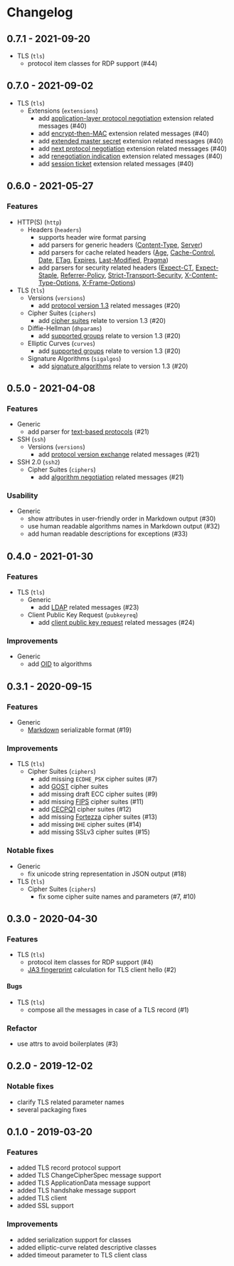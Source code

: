 # Changelog

## 0.7.1 - 2021-09-20

- TLS (`tls`)
  - protocol item classes for RDP support (\#44)

## 0.7.0 - 2021-09-02

- TLS (`tls`)
  - Extensions (`extensions`)
    - add [application-layer protocol negotiation](https://www.rfc-editor.org/rfc/rfc5077.html) extension related
      messages (\#40)
    - add [encrypt-then-MAC](https://www.rfc-editor.org/rfc/rfc7366.html) extension related messages (\#40)
    - add [extended master secret](https://www.rfc-editor.org/rfc/rfc7627.html) extension related messages (\#40)
    - add [next protocol negotiation](https://tools.ietf.org/id/draft-agl-tls-nextprotoneg-03.html) extension related
      messages (\#40)
    - add [renegotiation indication](https://www.rfc-editor.org/rfc/rfc5746.html) extension related messages (\#40)
    - add [session ticket](https://www.rfc-editor.org/rfc/rfc5077.html) extension related messages (\#40)

## 0.6.0 - 2021-05-27

### Features

- HTTP(S) (`http`)
  - Headers (`headers`)
    - supports header wire format parsing
    - add parsers for generic headers
      ([Content-Type](https://developer.mozilla.org/en-US/docs/Web/HTTP/Headers/Content-Type),
      [Server](https://developer.mozilla.org/en-US/docs/Web/HTTP/Headers/Server))
    - add parsers for cache related headers ([Age](https://developer.mozilla.org/en-US/docs/Web/HTTP/Headers/Age),
      [Cache-Control](https://developer.mozilla.org/en-US/docs/Web/HTTP/Headers/Cache-Control),
      [Date](https://developer.mozilla.org/en-US/docs/Web/HTTP/Headers/Date),
      [ETag](https://developer.mozilla.org/en-US/docs/Web/HTTP/Headers/ETag),
      [Expires](https://developer.mozilla.org/en-US/docs/Web/HTTP/Headers/Expires),
      [Last-Modified](https://developer.mozilla.org/en-US/docs/Web/HTTP/Headers/Last-Modified),
      [Pragma](https://developer.mozilla.org/en-US/docs/Web/HTTP/Headers/Pragma))
    - add parsers for security related headers
      ([Expect-CT](https://developer.mozilla.org/en-US/docs/Web/HTTP/Headers/Expect-CT),
      [Expect-Staple](https://scotthelme.co.uk/designing-a-new-security-header-expect-staple),
      [Referrer-Policy](https://developer.mozilla.org/en-US/docs/Web/HTTP/Headers/Referrer-Policy),
      [Strict-Transport-Security](https://developer.mozilla.org/en-US/docs/Web/HTTP/Headers/Strict-Transport-Security),
      [X-Content-Type-Options](https://developer.mozilla.org/en-US/docs/Web/HTTP/Headers/X-Content-Type-Options),
      [X-Frame-Options](https://developer.mozilla.org/en-US/docs/Web/HTTP/Headers/X-Frame-Options))
- TLS (`tls`)
  - Versions (`versions`)
    - add [protocol version 1.3](https://tools.ietf.org/html/rfc8446) related messages (\#20)
  - Cipher Suites (`ciphers`)
    - add [cipher suites](https://tools.ietf.org/html/rfc8446#appendix-B.4) relate to version 1.3 (\#20)
  - Diffie-Hellman (`dhparams`)
    - add [supported groups](https://tools.ietf.org/html/rfc8446#section-4.2.7) relate to version 1.3 (\#20)
  - Elliptic Curves (`curves`)
    - add [supported groups](https://tools.ietf.org/html/rfc8446#section-4.2.7) relate to version 1.3 (\#20)
  - Signature Algorithms (`sigalgos`)
    - add [signature algorithms](https://tools.ietf.org/html/rfc8446#section-4.2.3) relate to version 1.3 (\#20)

## 0.5.0 - 2021-04-08

### Features

- Generic
  - add parser for [text-based protocols](https://en.wikipedia.org/wiki/Text-based_protocol) (\#21)
- SSH (`ssh`)
  - Versions (`versions`)
    - add [protocol version exchange](https://tools.ietf.org/html/rfc4253#section-4.2) related messages (\#21)
- SSH 2.0 (`ssh2`)
  - Cipher Suites (`ciphers`)
    - add [algorithm negotiation](https://tools.ietf.org/html/rfc4253#section-7.1) related messages (\#21)

### Usability

- Generic
  - show attributes in user-friendly order in Markdown output (\#30)
  - use human readable algorithms names in Markdown output (\#32)
  - add human readable descriptions for exceptions (\#33)

## 0.4.0 - 2021-01-30

### Features

- TLS (`tls`)
  - Generic
    - add [LDAP](https://en.wikipedia.org/wiki/Lightweight_Directory_Access_Protocol) related messages (\#23)
  - Client Public Key Request (`pubkeyreq`)
    - add [client public key request](https://tools.ietf.org/html/rfc2246#section-7.4.4) related messages (\#24)

### Improvements

- Generic
  - add [OID](https://en.wikipedia.org/wiki/Object_identifier) to algorithms

## 0.3.1 - 2020-09-15

### Features

- Generic
  - [Markdown](https://en.wikipedia.org/wiki/Markdown) serializable format (\#19)

### Improvements

- TLS (`tls`)
  - Cipher Suites (`ciphers`)
    - add missing `ECDHE_PSK` cipher suites (\#7)
    - add [GOST](https://en.wikipedia.org/wiki/GOST) cipher suites
    - add missing draft ECC cipher suites (\#9)
    - add missing [FIPS](https://en.wikipedia.org/wiki/FIPS_140-2) cipher suites (\#11)
    - add [CECPQ1](https://en.wikipedia.org/wiki/CECPQ1) cipher suites (\#12)
    - add missing [Fortezza](https://en.wikipedia.org/wiki/Fortezza) cipher suites (\#13)
    - add missing `DHE` cipher suites (\#14)
    - add missing SSLv3 cipher suites (\#15)

### Notable fixes

- Generic
  - fix unicode string representation in JSON output (\#18)
- TLS (`tls`)
  - Cipher Suites (`ciphers`)
    - fix some cipher suite names and parameters (\#7, \#10)

## 0.3.0 - 2020-04-30

### Features

- TLS (`tls`)
  - protocol item classes for RDP support (\#4)
  - [JA3 fingerprint](https://engineering.salesforce.com/tls-fingerprinting-with-ja3-and-ja3s-247362855967) calculation
    for TLS client hello (\#2)

#### Bugs

- TLS (`tls`)
  - compose all the messages in case of a TLS record (\#1)

### Refactor

- use attrs to avoid boilerplates (\#3)

## 0.2.0 - 2019-12-02

### Notable fixes

- clarify TLS related parameter names
- several packaging fixes

## 0.1.0 - 2019-03-20

### Features

- added TLS record protocol support
- added TLS ChangeCipherSpec message support
- added TLS ApplicationData message support
- added TLS handshake message support
- added TLS client
- added SSL support

### Improvements

- added serialization support for classes
- added elliptic-curve related descriptive classes
- added timeout parameter to TLS client class

